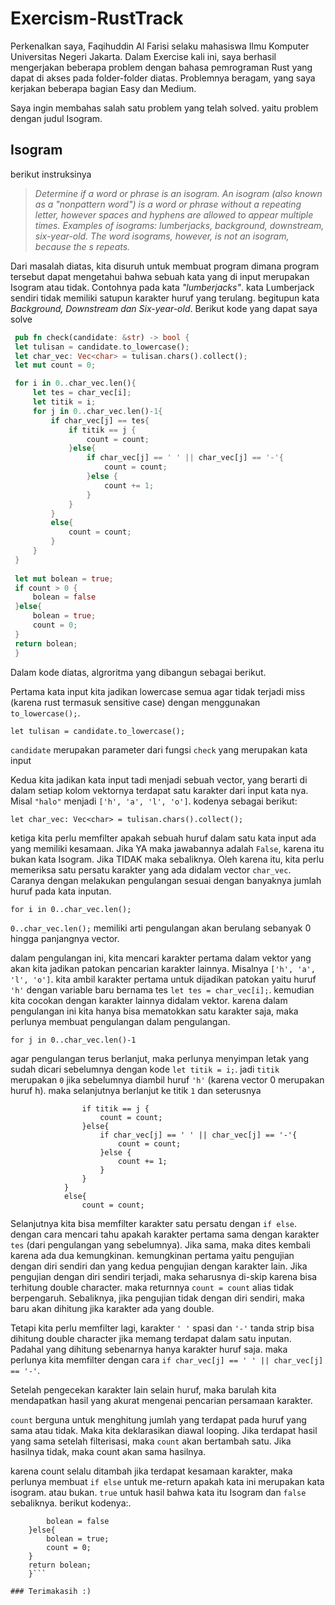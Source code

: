 # Exercism-RustTrack
Perkenalkan saya, Faqihuddin Al Farisi selaku mahasiswa Ilmu Komputer Universitas Negeri Jakarta. Dalam Exercise kali ini, saya berhasil mengerjakan beberapa problem dengan bahasa pemrograman Rust yang dapat di akses pada folder-folder diatas. Problemnya beragam, yang saya kerjakan beberapa bagian Easy dan Medium.

Saya ingin membahas salah satu problem yang telah solved. yaitu problem dengan judul Isogram.

## Isogram 
berikut instruksinya
> _Determine if a word or phrase is an isogram.
> An isogram (also known as a "nonpattern word") is a word or phrase without a repeating letter, however spaces and hyphens are allowed to appear multiple times.
> Examples of isograms:
    lumberjacks,
    background,
    downstream,
    six-year-old.
> The word isograms, however, is not an isogram, because the s repeats._ 

Dari masalah diatas, kita disuruh untuk membuat program dimana program tersebut dapat mengetahui bahwa sebuah kata yang di input merupakan Isogram atau tidak. Contohnya pada kata _"lumberjacks"_. kata Lumberjack sendiri tidak memiliki satupun karakter huruf yang terulang. begitupun kata _Background, Downstream dan Six-year-old_. Berikut kode yang dapat saya solve


   ```rs 
    pub fn check(candidate: &str) -> bool {
    let tulisan = candidate.to_lowercase();
    let char_vec: Vec<char> = tulisan.chars().collect();
    let mut count = 0;

    for i in 0..char_vec.len(){
        let tes = char_vec[i];
        let titik = i;
    	for j in 0..char_vec.len()-1{
    		if char_vec[j] == tes{
    			if titik == j {
    				count = count;
    			}else{
    				if char_vec[j] == ' ' || char_vec[j] == '-'{
    					count = count;
    				}else {
    					count += 1;
    				}
    			}
    		}
    		else{
    			count = count;
    		}
    	}
    }
    
    let mut bolean = true;
    if count > 0 {
    	bolean = false
    }else{
    	bolean = true;
    	count = 0;
    }
    return bolean;
    }

```


Dalam kode diatas, algroritma yang dibangun sebagai berikut. 

Pertama kata input kita jadikan lowercase semua agar tidak terjadi miss (karena rust termasuk sensitive case) dengan menggunakan `to_lowercase();`. 

`let tulisan = candidate.to_lowercase(); `

`candidate` merupakan parameter dari fungsi `check` yang merupakan kata input 

Kedua kita jadikan kata input tadi menjadi sebuah vector, yang berarti di dalam setiap kolom vektornya terdapat satu karakter dari input kata nya. Misal `"halo"` menjadi `['h', 'a', 'l', 'o']`. kodenya sebagai berikut:

`let char_vec: Vec<char> = tulisan.chars().collect(); `

ketiga kita perlu memfilter apakah sebuah huruf dalam satu kata input ada yang memiliki kesamaan. Jika YA maka jawabannya adalah `False`, karena itu bukan kata Isogram. Jika TIDAK maka sebaliknya. Oleh karena itu, kita perlu memeriksa satu persatu karakter yang ada didalam vector `char_vec`. Caranya dengan melakukan pengulangan sesuai dengan banyaknya jumlah huruf pada kata inputan.

`for i in 0..char_vec.len();`

`0..char_vec.len();` memiliki arti pengulangan akan berulang sebanyak 0 hingga panjangnya vector.

dalam pengulangan ini, kita mencari karakter pertama dalam vektor yang akan kita jadikan patokan pencarian karakter lainnya. Misalnya `['h', 'a', 'l', 'o']`. kita ambil karakter pertama untuk dijadikan patokan yaitu huruf `'h'` dengan variable baru bernama tes `let tes = char_vec[i];`. kemudian kita cocokan dengan karakter lainnya didalam vektor.  karena dalam pengulangan ini kita hanya bisa mematokkan satu karakter saja, maka perlunya membuat pengulangan dalam pengulangan.  

`for j in 0..char_vec.len()-1`

agar pengulangan terus berlanjut, maka perlunya menyimpan letak yang sudah dicari sebelumnya dengan kode `let titik = i;`. jadi `titik` merupakan `0` jika sebelumnya diambil huruf `'h'` (karena vector 0 merupakan huruf h). maka selanjutnya berlanjut ke titik `1` dan seterusnya

```if char_vec[j] == tes{
    			if titik == j {
    				count = count;
    			}else{
    				if char_vec[j] == ' ' || char_vec[j] == '-'{
    					count = count;
    				}else {
    					count += 1;
    				}
    			}
    		}
    		else{
    			count = count;
```

Selanjutnya kita bisa memfilter karakter satu persatu dengan `if else`. dengan cara mencari tahu apakah karakter pertama sama dengan karakter `tes` (dari pengulangan yang sebelumnya). Jika sama, maka dites kembali karena ada dua kemungkinan. kemungkinan pertama yaitu pengujian dengan diri sendiri dan yang kedua pengujian dengan karakter lain. Jika pengujian dengan diri sendiri terjadi, maka seharusnya di-skip karena bisa terhitung double character. maka returnnya `count = count` alias tidak berpengaruh. Sebaliknya, jika pengujian tidak dengan diri sendiri, maka baru akan dihitung jika karakter ada yang double.

Tetapi kita perlu memfilter lagi, karakter `' '` spasi dan `'-'` tanda strip bisa dihitung double character jika memang terdapat dalam satu inputan. Padahal yang dihitung sebenarnya hanya karakter huruf saja. maka perlunya kita memfilter dengan cara `if char_vec[j] == ' ' || char_vec[j] == '-'`. 

Setelah pengecekan karakter lain selain huruf, maka barulah kita mendapatkan hasil yang akurat mengenai pencarian persamaan karakter.

`count` berguna untuk menghitung jumlah yang terdapat pada huruf yang sama atau tidak. Maka kita deklarasikan diawal looping. Jika terdapat hasil yang sama setelah filterisasi, maka `count` akan bertambah satu. Jika hasilnya tidak, maka count akan sama hasilnya.

karena count selalu ditambah jika terdapat kesamaan karakter, maka perlunya membuat `if else` untuk me-return apakah kata ini merupakan kata isogram. atau bukan. `true` untuk hasil bahwa kata itu Isogram dan `false` sebaliknya. berikut kodenya:.

```if count > 0 {
    	bolean = false
    }else{
    	bolean = true;
    	count = 0;
    }
    return bolean;
    }```

### Terimakasih :)







